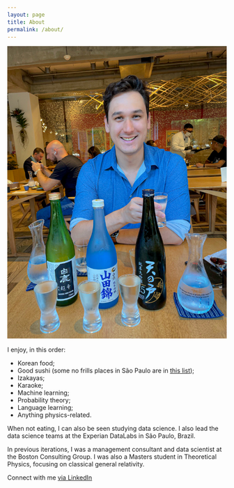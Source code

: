 ```yaml
---
layout: page
title: About
permalink: /about/
---
```


![A picture of a happy man enjoying a tasting of sake (2022)](/assets/images/sake.jpg)

I enjoy, in this order:

* Korean food;
* Good sushi (some no frills places in São Paulo are in [this list](https://goo.gl/maps/UN1xBUHNq2rjaka99));
* Izakayas;
* Karaoke;
* Machine learning;
* Probability theory;
* Language learning;
* Anything physics-related.

When not eating, I can also be seen studying data science. I also lead the data science teams at the Experian DataLabs in São Paulo, Brazil.

In previous iterations, I was a management consultant and data scientist at the Boston Consulting Group. I was also a Masters student in Theoretical Physics, focusing on classical general relativity. 

Connect with me [via LinkedIn](https://www.linkedin.com/in/atmg92/)